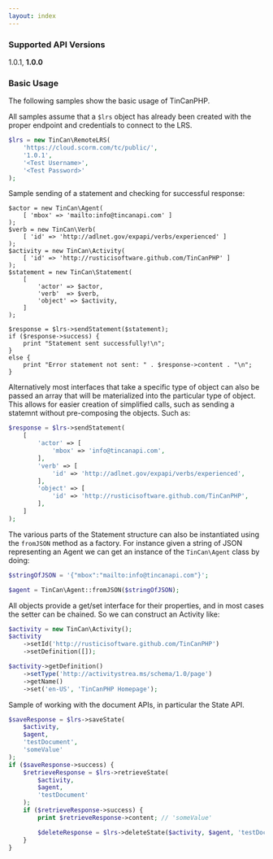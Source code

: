 ```yaml
---
layout: index
---
```


### Supported API Versions

1.0.1, **1.0.0**

### Basic Usage

The following samples show the basic usage of TinCanPHP.

All samples assume that a `$lrs` object has already been created with the proper endpoint and credentials to connect to the LRS.

```php
$lrs = new TinCan\RemoteLRS(
    'https://cloud.scorm.com/tc/public/',
    '1.0.1',
    '<Test Username>',
    '<Test Password>'
);
```

Sample sending of a statement and checking for successful response:

```
$actor = new TinCan\Agent(
    [ 'mbox' => 'mailto:info@tincanapi.com' ]
);
$verb = new TinCan\Verb(
    [ 'id' => 'http://adlnet.gov/expapi/verbs/experienced' ]
);
$activity = new TinCan\Activity(
    [ 'id' => 'http://rusticisoftware.github.com/TinCanPHP' ]
);
$statement = new TinCan\Statement(
    [
        'actor' => $actor,
        'verb'  => $verb,
        'object' => $activity,
    ]
);

$response = $lrs->sendStatement($statement);
if ($response->success) {
    print "Statement sent successfully!\n";
}
else {
    print "Error statement not sent: " . $response->content . "\n";
}
```

Alternatively most interfaces that take a specific type of object can also be passed an array that will be materialized into the particular type of object. This allows for easier creation of simplified calls, such as sending a statemnt without pre-composing the objects. Such as:

```php
$response = $lrs->sendStatement(
    [
        'actor' => [
            'mbox' => 'info@tincanapi.com',
        ],
        'verb' => [
            'id' => 'http://adlnet.gov/expapi/verbs/experienced',
        ],
        'object' => [
            'id' => 'http://rusticisoftware.github.com/TinCanPHP',
        ],
    ]
);
```

The various parts of the Statement structure can also be instantiated using the `fromJSON` method as a factory. For instance given a string of JSON representing an Agent we can get an instance of the `TinCan\Agent` class by doing:

```php
$stringOfJSON = '{"mbox":"mailto:info@tincanapi.com"}';

$agent = TinCan\Agent::fromJSON($stringOfJSON);
```

All objects provide a get/set interface for their properties, and in most cases the setter can be chained. So we can construct an Activity like:

```php
$activity = new TinCan\Activity();
$activity
    ->setId('http://rusticisoftware.github.com/TinCanPHP')
    ->setDefinition([]);

$activity->getDefinition()
    ->setType('http://activitystrea.ms/schema/1.0/page')
    ->getName()
    ->set('en-US', 'TinCanPHP Homepage');
```

Sample of working with the document APIs, in particular the State API.

```php
$saveResponse = $lrs->saveState(
    $activity,
    $agent,
    'testDocument',
    'someValue'
);
if ($saveResponse->success) {
    $retrieveResponse = $lrs->retrieveState(
        $activity,
        $agent,
        'testDocument'
    );
    if ($retrieveResponse->success) {
        print $retrieveResponse->content; // 'someValue'

        $deleteResponse = $lrs->deleteState($activity, $agent, 'testDocument');
    }
}
```
